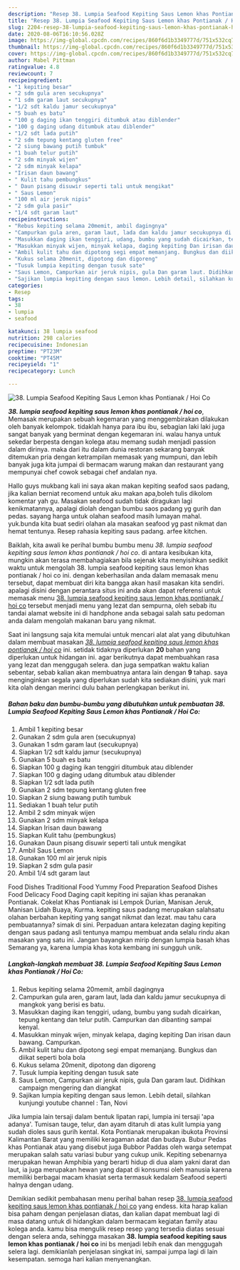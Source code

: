```yaml
---
description: "Resep 38. Lumpia Seafood Kepiting Saus Lemon khas Pontianak / Hoi Co Lezat"
title: "Resep 38. Lumpia Seafood Kepiting Saus Lemon khas Pontianak / Hoi Co Lezat"
slug: 2204-resep-38-lumpia-seafood-kepiting-saus-lemon-khas-pontianak-hoi-co-lezat
date: 2020-08-06T16:10:56.028Z
image: https://img-global.cpcdn.com/recipes/860f6d1b3349777d/751x532cq70/38-lumpia-seafood-kepiting-saus-lemon-khas-pontianak-hoi-co-foto-resep-utama.jpg
thumbnail: https://img-global.cpcdn.com/recipes/860f6d1b3349777d/751x532cq70/38-lumpia-seafood-kepiting-saus-lemon-khas-pontianak-hoi-co-foto-resep-utama.jpg
cover: https://img-global.cpcdn.com/recipes/860f6d1b3349777d/751x532cq70/38-lumpia-seafood-kepiting-saus-lemon-khas-pontianak-hoi-co-foto-resep-utama.jpg
author: Mabel Pittman
ratingvalue: 4.8
reviewcount: 7
recipeingredient:
- "1 kepiting besar"
- "2 sdm gula aren secukupnya"
- "1 sdm garam laut secukupnya"
- "1/2 sdt kaldu jamur secukupnya"
- "5 buah es batu"
- "100 g daging ikan tenggiri ditumbuk atau diblender"
- "100 g daging udang ditumbuk atau diblender"
- "1/2 sdt lada putih"
- "2 sdm tepung kentang gluten free"
- "2 siung bawang putih tumbuk"
- "1 buah telur putih"
- "2 sdm minyak wijen"
- "2 sdm minyak kelapa"
- "Irisan daun bawang"
- " Kulit tahu pembungkus"
- " Daun pisang disuwir seperti tali untuk mengikat"
- " Saus Lemon"
- "100 ml air jeruk nipis"
- "2 sdm gula pasir"
- "1/4 sdt garam laut"
recipeinstructions:
- "Rebus kepiting selama 20memit, ambil dagingnya"
- "Campurkan gula aren, garam laut, lada dan kaldu jamur secukupnya di mangkok yang berisi es batu."
- "Masukkan daging ikan tenggiri, udang, bumbu yang sudah dicairkan, tepung kentang dan telur putih. Campurkan dan dibanting sampai kenyal."
- "Masukkan minyak wijen, minyak kelapa, daging kepiting Dan irisan daun bawang. Campurkan."
- "Ambil kulit tahu dan dipotong segi empat memanjang. Bungkus dan diikat seperti bola bola"
- "Kukus selama 20menit, dipotong dan digoreng"
- "Tusuk lumpia kepiting dengan tusuk sate"
- "Saus Lemon, Campurkan air jeruk nipis, gula Dan garam laut. Didihkan campaign mengering dan diangkat"
- "Sajikan lumpia kepiting dengan saus lemon. Lebih detail, silahkan kunjungi youtube channel : Tan, Novi"
categories:
- Resep
tags:
- 38
- lumpia
- seafood

katakunci: 38 lumpia seafood 
nutrition: 298 calories
recipecuisine: Indonesian
preptime: "PT23M"
cooktime: "PT45M"
recipeyield: "1"
recipecategory: Lunch

---
```



![38. Lumpia Seafood Kepiting Saus Lemon khas Pontianak / Hoi Co](https://img-global.cpcdn.com/recipes/860f6d1b3349777d/751x532cq70/38-lumpia-seafood-kepiting-saus-lemon-khas-pontianak-hoi-co-foto-resep-utama.jpg)

<b><i>38. lumpia seafood kepiting saus lemon khas pontianak / hoi co</i></b>, Memasak merupakan sebuah kegemaran yang menggembirakan dilakukan oleh banyak kelompok. tidaklah hanya para ibu ibu, sebagian laki laki juga sangat banyak yang berminat dengan kegemaran ini. walau hanya untuk sekedar berpesta dengan kolega atau memang sudah menjadi passion dalam dirinya. maka dari itu dalam dunia restoran sekarang banyak ditemukan pria dengan ketrampilan memasak yang mumpuni, dan lebih banyak juga kita jumpai di bermacam warung makan dan restaurant yang mempunyai chef cowok sebagai chef andalan nya.

Hallo guys mukbang kali ini saya akan makan kepiting seafod saos padang, jika kalian berniat recomend untuk aku makan apa,boleh tulis dikolom komentar yah gu. Masakan seafood sudah tidak diragukan lagi kenikmatannya, apalagi diolah dengan bumbu saos padang yg gurih dan pedas. sayang harga untuk olahan seafood masih lumayan mahal. yuk.bunda kita buat sediri olahan ala masakan seafood yg past nikmat dan hemat tentunya. Resep rahasia kepiting saus padang. arfee kitchen.

Baiklah, kita awali ke perihal bumbu bumbu menu <i>38. lumpia seafood kepiting saus lemon khas pontianak / hoi co</i>. di antara kesibukan kita, mungkin akan terasa membahagiakan bila sejenak kita menyisihkan sedikit waktu untuk mengolah 38. lumpia seafood kepiting saus lemon khas pontianak / hoi co ini. dengan keberhasilan anda dalam memasak menu tersebut, dapat membuat diri kita bangga akan hasil masakan kita sendiri. apalagi disini dengan perantara situs ini anda akan dapat referensi untuk memasak menu <u>38. lumpia seafood kepiting saus lemon khas pontianak / hoi co</u> tersebut menjadi menu yang lezat dan sempurna, oleh sebab itu tandai alamat website ini di handphone anda sebagai salah satu pedoman anda dalam mengolah makanan baru yang nikmat.


Saat ini langsung saja kita memulai untuk mencari alat alat yang dibutuhkan dalam membuat masakan <u><i>38. lumpia seafood kepiting saus lemon khas pontianak / hoi co</i></u> ini. setidak tidaknya diperlukan <b>20</b> bahan yang diperlukan untuk hidangan ini. agar berikutnya dapat membuahkan rasa yang lezat dan menggugah selera. dan juga sempatkan waktu kalian sebentar, sebab kalian akan membuatnya antara lain dengan <b>9</b> tahap. saya menginginkan segala yang diperlukan sudah kita sediakan disini, yuk mari kita olah dengan merinci dulu bahan perlengkapan berikut ini.

<!--inarticleads1-->

##### Bahan baku dan bumbu-bumbu yang dibutuhkan untuk pembuatan 38. Lumpia Seafood Kepiting Saus Lemon khas Pontianak / Hoi Co:

1. Ambil 1 kepiting besar
1. Gunakan 2 sdm gula aren (secukupnya)
1. Gunakan 1 sdm garam laut (secukupnya)
1. Siapkan 1/2 sdt kaldu jamur (secukupnya)
1. Gunakan 5 buah es batu
1. Siapkan 100 g daging ikan tenggiri ditumbuk atau diblender
1. Siapkan 100 g daging udang ditumbuk atau diblender
1. Siapkan 1/2 sdt lada putih
1. Gunakan 2 sdm tepung kentang gluten free
1. Siapkan 2 siung bawang putih tumbuk
1. Sediakan 1 buah telur putih
1. Ambil 2 sdm minyak wijen
1. Gunakan 2 sdm minyak kelapa
1. Siapkan Irisan daun bawang
1. Siapkan  Kulit tahu (pembungkus)
1. Gunakan  Daun pisang disuwir seperti tali untuk mengikat
1. Ambil  Saus Lemon
1. Gunakan 100 ml air jeruk nipis
1. Siapkan 2 sdm gula pasir
1. Ambil 1/4 sdt garam laut


Food Dishes Traditional Food Yummy Food Preparation Seafood Dishes Food Delicacy Food Daging capit kepiting ini sajian khas peranakan Pontianak. Cokelat Khas Pontianak isi Lempok Durian, Manisan Jeruk, Manisan Lidah Buaya, Kurma. kepiting saus padang merupakan salahsatu olahan berbahan kepiting yang sangat nikmat dan lezat. mau tahu cara pembuatannya? simak di sini. Perpaduan antara kelezatan daging kepiting dengan saus padang asli tentunya mampu membuat anda selalu rindu akan masakan yang satu ini. Jangan bayangkan mirip dengan lumpia basah khas Semarang ya, karena lumpia khas kota kembang ini sungguh unik. 

<!--inarticleads2-->

##### Langkah-langkah membuat 38. Lumpia Seafood Kepiting Saus Lemon khas Pontianak / Hoi Co:

1. Rebus kepiting selama 20memit, ambil dagingnya
1. Campurkan gula aren, garam laut, lada dan kaldu jamur secukupnya di mangkok yang berisi es batu.
1. Masukkan daging ikan tenggiri, udang, bumbu yang sudah dicairkan, tepung kentang dan telur putih. Campurkan dan dibanting sampai kenyal.
1. Masukkan minyak wijen, minyak kelapa, daging kepiting Dan irisan daun bawang. Campurkan.
1. Ambil kulit tahu dan dipotong segi empat memanjang. Bungkus dan diikat seperti bola bola
1. Kukus selama 20menit, dipotong dan digoreng
1. Tusuk lumpia kepiting dengan tusuk sate
1. Saus Lemon, Campurkan air jeruk nipis, gula Dan garam laut. Didihkan campaign mengering dan diangkat
1. Sajikan lumpia kepiting dengan saus lemon. Lebih detail, silahkan kunjungi youtube channel : Tan, Novi


Jika lumpia lain tersaji dalam bentuk lipatan rapi, lumpia ini tersaji &#39;apa adanya&#39;. Tumisan tauge, telur, dan ayam ditaruh di atas kulit lumpia yang sudah dioles saus gurih kental. Kota Pontianak merupakan ibukota Provinsi Kalimantan Barat yang memiliki keragaman adat dan budaya. Bubur Pedas khas Pontianak atau yang disebut juga Bubbor Paddas oleh warga setempat merupakan salah satu variasi bubur yang cukup unik. Kepiting sebenarnya merupakan hewan Amphibia yang berarti hidup di dua alam yakni darat dan laut, ia juga merupakan hewan yang dapat di konsumsi oleh manusia karena memiliki berbagai macam khasiat serta termasuk kedalam Seafood seperti halnya dengan udang. 

Demikian sedikit pembahasan menu perihal bahan resep <u>38. lumpia seafood kepiting saus lemon khas pontianak / hoi co</u> yang endess. kita harap kalian bisa paham dengan penjelasan diatas, dan kalian dapat membuat lagi di masa datang untuk di hidangkan dalam bermacam kegiatan family atau kolega anda. kamu bisa mengulik resep resep yang tersedia diatas sesuai dengan selera anda, sehingga masakan <b>38. lumpia seafood kepiting saus lemon khas pontianak / hoi co</b> ini bs menjadi lebih enak dan menggugah selera lagi. demikianlah penjelasan singkat ini, sampai jumpa lagi di lain kesempatan. semoga hari kalian menyenangkan.
